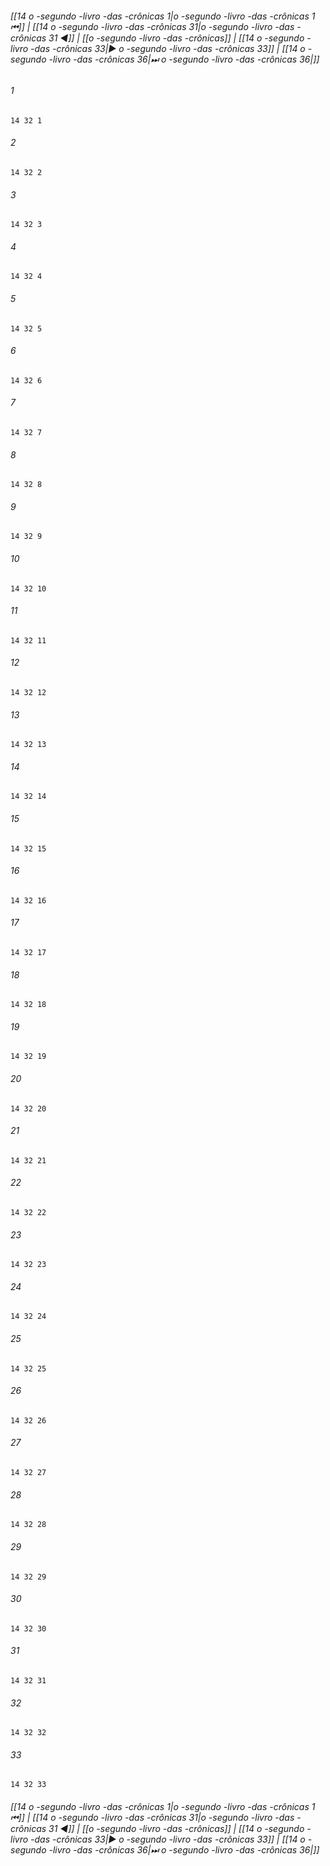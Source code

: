 
###### [[14 o -segundo -livro -das -crônicas 1|o -segundo -livro -das -crônicas 1 ⏮]] | [[14 o -segundo -livro -das -crônicas 31|o -segundo -livro -das -crônicas 31 ◀]] | [[o -segundo -livro -das -crônicas]] | [[14 o -segundo -livro -das -crônicas 33|▶ o -segundo -livro -das -crônicas 33]] | [[14 o -segundo -livro -das -crônicas 36|⏭ o -segundo -livro -das -crônicas 36|]]

###### 1
``` verse
14 32 1 
```
###### 2
``` verse
14 32 2 
```
###### 3
``` verse
14 32 3 
```
###### 4
``` verse
14 32 4 
```
###### 5
``` verse
14 32 5 
```
###### 6
``` verse
14 32 6 
```
###### 7
``` verse
14 32 7 
```
###### 8
``` verse
14 32 8 
```
###### 9
``` verse
14 32 9 
```
###### 10
``` verse
14 32 10 
```
###### 11
``` verse
14 32 11 
```
###### 12
``` verse
14 32 12 
```
###### 13
``` verse
14 32 13 
```
###### 14
``` verse
14 32 14 
```
###### 15
``` verse
14 32 15 
```
###### 16
``` verse
14 32 16 
```
###### 17
``` verse
14 32 17 
```
###### 18
``` verse
14 32 18 
```
###### 19
``` verse
14 32 19 
```
###### 20
``` verse
14 32 20 
```
###### 21
``` verse
14 32 21 
```
###### 22
``` verse
14 32 22 
```
###### 23
``` verse
14 32 23 
```
###### 24
``` verse
14 32 24 
```
###### 25
``` verse
14 32 25 
```
###### 26
``` verse
14 32 26 
```
###### 27
``` verse
14 32 27 
```
###### 28
``` verse
14 32 28 
```
###### 29
``` verse
14 32 29 
```
###### 30
``` verse
14 32 30 
```
###### 31
``` verse
14 32 31 
```
###### 32
``` verse
14 32 32 
```
###### 33
``` verse
14 32 33 
```

###### [[14 o -segundo -livro -das -crônicas 1|o -segundo -livro -das -crônicas 1 ⏮]] | [[14 o -segundo -livro -das -crônicas 31|o -segundo -livro -das -crônicas 31 ◀]] | [[o -segundo -livro -das -crônicas]] | [[14 o -segundo -livro -das -crônicas 33|▶ o -segundo -livro -das -crônicas 33]] | [[14 o -segundo -livro -das -crônicas 36|⏭ o -segundo -livro -das -crônicas 36|]]

